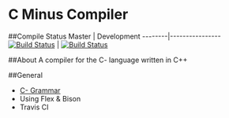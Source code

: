 C Minus Compiler
==============

##Compile Status
 Master | Development 
--------|----------------
[![Build Status](https://travis-ci.org/otternq/CMinusCompiler.png?branch=master)](https://travis-ci.org/otternq/CMinusCompiler) | [![Build Status](https://travis-ci.org/otternq/CMinusCompiler.png?branch=development)](https://travis-ci.org/otternq/CMinusCompiler) 

##About
A compiler for the C- language written in C++

##General
- [C- Grammar](./docs/c-Grammar.pdf)
- Using Flex & Bison
- Travis CI
